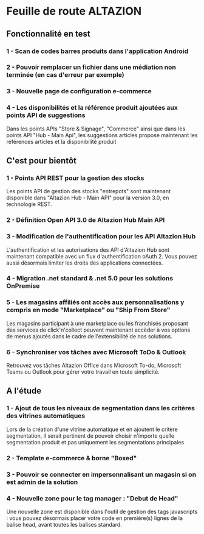 <div class='roadmapPage'>
<h1>Feuille de route ALTAZION</h1>
<h2>Fonctionnalité en test</h2>
<div id="enTest">
<div class="item">
<h3>1 - Scan de codes barres produits dans l'application Android</h3>
</div>
<div class="item">
<h3>2 - Pouvoir remplacer un fichier dans une médiation non terminée (en cas d'erreur par exemple)</h3>
</div>
<div class="item">
<h3>3 - Nouvelle page de configuration e-commerce</h3>
</div>
<div class="item">
<h3>4 - Les disponibilités et la référence produit ajoutées aux points API de suggestions</h3>
<div>Dans les points APIs &quot;Store &amp; Signage&quot;, &quot;Commerce&quot; ainsi que dans les points API &quot;Hub - Main Api&quot;, les suggestions articles propose maintenant les références articles et la disponibilité produit </div>
</div>
</div>
<h2>C'est pour bientôt</h2>
<div id="bientot">
<div class="item">
<h3>1 - Points API REST pour la gestion des stocks </h3>
<div>Les points API de gestion des stocks &quot;entrepots&quot; sont maintenant disponible dans &quot;Altazion Hub - Main API&quot; pour la version 3.0, en technologie REST. </div>
</div>
<div class="item">
<h3>2 - Définition Open API 3.0 de Altazion Hub Main API </h3>
</div>
<div class="item">
<h3>3 - Modification de l'authentification pour les API Altazion Hub </h3>
<div>L'authentification et les autorisations des API d'Altazion Hub sont maintenant compatible avec un flux d'authentification oAuth 2. Vous pouvez aussi désormais limiter les droits des applications connectées. </div>
</div>
<div class="item">
<h3>4 - Migration .net standard & .net 5.0 pour les solutions OnPremise </h3>
</div>
<div class="item">
<h3>5 - Les magasins affiliés ont accès aux personnalisations y compris en mode "Marketplace" ou "Ship From Store" </h3>
<div><span style="background-color:rgb(245, 245, 245);display:inline !important;">Les magasins participant à une marketplace ou les franchisés proposant des services de click'n'collect peuvent maintenant accèder à vos options de menus ajoutés dans le cadre de l'extensibilité de nos solutions.</span><br> </div>
</div>
<div class="item">
<h3>6 - Synchroniser vos tâches avec Microsoft ToDo & Outlook </h3>
<div>Retrouvez vos tâches Altazion Office dans Microsoft To-do, Microsoft Teams ou Outlook pour gérer votre travail en toute simplicité.&nbsp;&nbsp;</div>
</div>
</div>
<h2>A l'étude</h2>
<div id="etude">
<div class="item">
<h3>1 - Ajout de tous les niveaux de segmentation dans les critères des vitrines automatiques</h3>
<div>Lors de la création d'une vitrine automatique et en ajoutent le critère segmentation, il serait pertinent de pouvoir choisir n'importe quelle segmentation produit et pas uniquement les segmentations principales<br> </div>
</div>
<div class="item">
<h3>2 - Template e-commerce & borne "Boxed"</h3>
</div>
<div class="item">
<h3>3 - Pouvoir se connecter en impersonnalisant un magasin si on est admin de la solution</h3>
</div>
<div class="item">
<h3>4 - Nouvelle zone pour le tag manager : "Debut de Head"</h3>
<div>Une nouvelle zone est disponible dans l'outil de gestion des tags javascripts : vous pouvez désormais placer votre code en première(s) lignes de la balise head, avant toutes les balises standard. </div>
</div>
</div>
</div>


